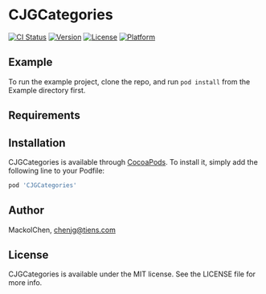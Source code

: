 # CJGCategories

[![CI Status](https://img.shields.io/travis/MackolChen/CJGCategories.svg?style=flat)](https://travis-ci.org/MackolChen/CJGCategories)
[![Version](https://img.shields.io/cocoapods/v/CJGCategories.svg?style=flat)](https://cocoapods.org/pods/CJGCategories)
[![License](https://img.shields.io/cocoapods/l/CJGCategories.svg?style=flat)](https://cocoapods.org/pods/CJGCategories)
[![Platform](https://img.shields.io/cocoapods/p/CJGCategories.svg?style=flat)](https://cocoapods.org/pods/CJGCategories)

## Example

To run the example project, clone the repo, and run `pod install` from the Example directory first.

## Requirements

## Installation

CJGCategories is available through [CocoaPods](https://cocoapods.org). To install
it, simply add the following line to your Podfile:

```ruby
pod 'CJGCategories'
```

## Author

MackolChen, chenjg@tiens.com

## License

CJGCategories is available under the MIT license. See the LICENSE file for more info.
